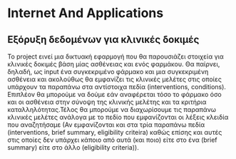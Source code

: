 # Internet And Applications

## Εξόρυξη δεδομένων για κλινικές δοκιμές

Το project εινεί μια δικτυακή εφαρμογή που θα παρουσιάζει στοιχεία για 
κλινικές δοκιμές βάση μίας ασθένειας και ενός φαρμάκου. Θα παίρνει, δηλαδή, ως input ένα
συγκεκριμένο φάρμακο και μια συγκεκριμένη ασθένεια και ακολούθως θα
εμφανίζει τις κλινικές μελέτες στις οποίες υπάρχουν τα παραπάνω στα
αντίστοιχα πεδία (interventions, conditions). Επιπλέον θα μπορούμε να δούμε εάν
αναφέρεται τόσο το φάρμακο όσο και οι ασθένεια στην σύνοψη της κλινικής
μελέτης και τα κριτήρια καταλληλότητας.Τέλος θα μπορούμε να διαχωρίσουμε τις παραπάνω κλινικές
μελέτες ανάλογα με το πεδίο που εμφανίζονται οι λέξεις κλειδία που αναζητήσαμε
(Αν εμφανίζονται και στα τρία παραπάνω πεδία (interventions, brief summary, eligibility
criteira) καθώς επίσης και αυτές στις οποίες δεν υπάρχει κάποιο από αυτά
(και ποιο) είτε στο ένα (brief summary) είτε στο άλλο (eligibility
criteria)).
